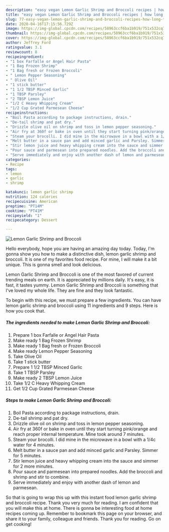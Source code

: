 ```yaml
---
description: "easy vegan Lemon Garlic Shrimp and Broccoli recipes | how long to bake Lemon Garlic Shrimp and Broccoli"
title: "easy vegan Lemon Garlic Shrimp and Broccoli recipes | how long to bake Lemon Garlic Shrimp and Broccoli"
slug: 77-easy-vegan-lemon-garlic-shrimp-and-broccoli-recipes-how-long-to-bake-lemon-garlic-shrimp-and-broccoli
date: 2020-04-16T17:15:56.729Z
image: https://img-global.cpcdn.com/recipes/58963ccf6ba1b919/751x532cq70/lemon-garlic-shrimp-and-broccoli-recipe-main-photo.jpg
thumbnail: https://img-global.cpcdn.com/recipes/58963ccf6ba1b919/751x532cq70/lemon-garlic-shrimp-and-broccoli-recipe-main-photo.jpg
cover: https://img-global.cpcdn.com/recipes/58963ccf6ba1b919/751x532cq70/lemon-garlic-shrimp-and-broccoli-recipe-main-photo.jpg
author: Jeffrey Ford
ratingvalue: 3.1
reviewcount: 8
recipeingredient:
- "1 box Farfalle or Angel Hair Pasta"
- "1 Bag Frozen Shrimp"
- "1 Bag fresh or Frozen Broccoli"
- " Lemon Pepper Seasoning"
- " Olive Oil"
- "1 stick butter"
- "1 1/2 TBSP Minced Garlic"
- "1 TBSP Parsley"
- "2 TBSP Lemon Juice"
- "1/2 C Heavy Whipping Cream"
- "1/2 Cup Grated Parmesean Cheese"
recipeinstructions:
- "Boil Pasta according to package instructions, drain."
- "De-tail shrimp and pat dry."
- "Drizzle olive oil on shrimp and toss in lemon pepper seasoning."
- "Air fry at 360f or bake in oven until they start turning pink/orange and reach proper internal temperature. Mine took around 7 minutes."
- "Steam your brocolli. I did mine in the microwave in a bowl with a 1/4c water for 4 minutes."
- "Melt butter in a sauce pan and add minced garlic and Parsley. Simmer for 5 minutes."
- "Stir lemon juice and heavy whipping cream into the sauce and simmer for 2 more minutes."
- "Pour sauce and parmesean into prepared noodles. Add the broccoli and shrimp and stir to combine."
- "Serve immediately and enjoy with another dash of lemon and parmesean."
categories:
- Recipe
tags:
- lemon
- garlic
- shrimp

katakunci: lemon garlic shrimp 
nutrition: 124 calories
recipecuisine: American
preptime: "PT14M"
cooktime: "PT41M"
recipeyield: "1"
recipecategory: Dessert

---
```



![Lemon Garlic Shrimp and Broccoli](https://img-global.cpcdn.com/recipes/58963ccf6ba1b919/751x532cq70/lemon-garlic-shrimp-and-broccoli-recipe-main-photo.jpg)

Hello everybody, hope you are having an amazing day today. Today, I'm gonna show you how to make a distinctive dish, lemon garlic shrimp and broccoli. It is one of my favorites food recipe. For mine, I will make it a bit unique. This is gonna smell and look delicious.



Lemon Garlic Shrimp and Broccoli is one of the most favored of current trending meals on earth. It is appreciated by millions daily. It's easy, it is fast, it tastes yummy. Lemon Garlic Shrimp and Broccoli is something that I've loved my whole life. They are fine and they look fantastic.


To begin with this recipe, we must prepare a few ingredients. You can have lemon garlic shrimp and broccoli using 11 ingredients and 9 steps. Here is how you cook that.

<!--inarticleads1-->

##### The ingredients needed to make Lemon Garlic Shrimp and Broccoli:

1. Prepare 1 box Farfalle or Angel Hair Pasta
1. Make ready 1 Bag Frozen Shrimp
1. Make ready 1 Bag fresh or Frozen Broccoli
1. Make ready  Lemon Pepper Seasoning
1. Take  Olive Oil
1. Take 1 stick butter
1. Prepare 1 1/2 TBSP Minced Garlic
1. Take 1 TBSP Parsley
1. Make ready 2 TBSP Lemon Juice
1. Take 1/2 C Heavy Whipping Cream
1. Get 1/2 Cup Grated Parmesean Cheese




<!--inarticleads2-->

##### Steps to make Lemon Garlic Shrimp and Broccoli:

1. Boil Pasta according to package instructions, drain.
1. De-tail shrimp and pat dry.
1. Drizzle olive oil on shrimp and toss in lemon pepper seasoning.
1. Air fry at 360f or bake in oven until they start turning pink/orange and reach proper internal temperature. Mine took around 7 minutes.
1. Steam your brocolli. I did mine in the microwave in a bowl with a 1/4c water for 4 minutes.
1. Melt butter in a sauce pan and add minced garlic and Parsley. Simmer for 5 minutes.
1. Stir lemon juice and heavy whipping cream into the sauce and simmer for 2 more minutes.
1. Pour sauce and parmesean into prepared noodles. Add the broccoli and shrimp and stir to combine.
1. Serve immediately and enjoy with another dash of lemon and parmesean.




So that is going to wrap this up with this instant food lemon garlic shrimp and broccoli recipe. Thank you very much for reading. I am confident that you will make this at home. There is gonna be interesting food at home recipes coming up. Remember to bookmark this page on your browser, and share it to your family, colleague and friends. Thank you for reading. Go on get cooking!
